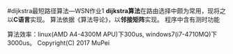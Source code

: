 #dijkstra最短路径算法—WSN作业1
**dijkstra算法**在路由选择中颇为常用，现将之以**C语言**实现。
算法依据《算法导论》，以**邻接矩阵**实现。
程序中含有测时功能

算法效率：linux(AMD A4-4300M APU)下300us, windows7(i7-4710MQ)下3000us。
Copyright(C) 2017 MuPei

